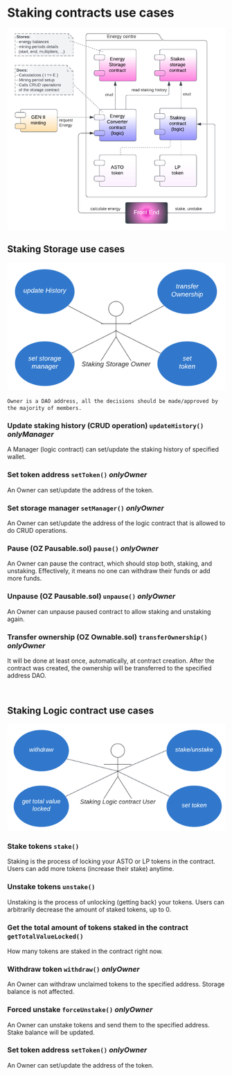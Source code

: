 # Staking contracts use cases

![Architecture](assets/architecture.png)

## Staking Storage use cases

![Staking Storage contracts use cases](assets/staking_storage_uc.png)

    Owner is a DAO address, all the decisions should be made/approved by the majority of members.

### Update staking history (CRUD operation) `updateHistory()` **_onlyManager_**

A Manager (logic contract) can set/update the staking history of specified wallet.

### Set token address `setToken()` _onlyOwner_

An Owner can set/update the address of the token.

### Set storage manager `setManager()` _onlyOwner_

An Owner can set/update the address of the logic contract that is allowed to do CRUD operations.

### Pause (OZ Pausable.sol) `pause()` _onlyOwner_

An Owner can pause the contract, which should stop both, staking, and unstaking. Effectively, it means no one can withdraw their funds or add more funds.

### Unpause (OZ Pausable.sol) `unpause()` _onlyOwner_

An Owner can unpause paused contract to allow staking and unstaking again.

### Transfer ownership (OZ Ownable.sol) `transferOwnership()` _onlyOwner_

It will be done at least once, automatically, at contract creation. After the contract was created, the ownership will be transferred to the specified address DAO.

<br>

## Staking Logic contract use cases

![Staking Logic contracts use cases](assets/staking_logic_uc.png)

### Stake tokens `stake()`

Staking is the process of locking your ASTO or LP tokens in the contract.
Users can add more tokens (increase their stake) anytime.

### Unstake tokens `unstake()`

Unstaking is the process of unlocking (getting back) your tokens.
Users can arbitrarily decrease the amount of staked tokens, up to 0.

### Get the total amount of tokens staked in the contract `getTotalValueLocked()`

How many tokens are staked in the contract right now.

### Withdraw token `withdraw()` _onlyOwner_

An Owner can withdraw unclaimed tokens to the specified address. Storage balance is not affected.

### Forced unstake `forceUnstake()` _onlyOwner_

An Owner can unstake tokens and send them to the specified address. Stake balance will be updated.

### Set token address `setToken()` _onlyOwner_

An Owner can set/update the address of the token.
